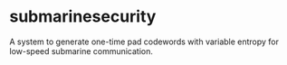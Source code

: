 # submarinesecurity
A system to generate one-time pad codewords with variable entropy for low-speed submarine communication.
